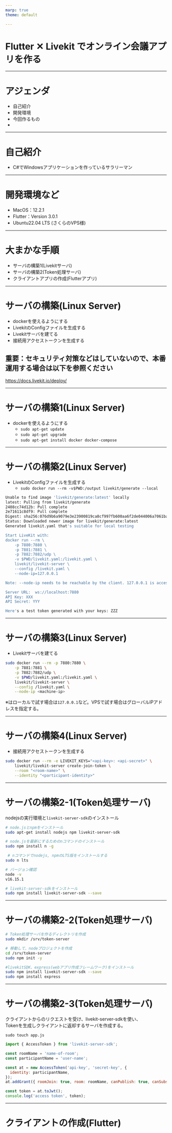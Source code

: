 ```yaml
---
marp: true
theme: default

---
```

# Flutter ✕ Livekit でオンライン会議アプリを作る

---
# アジェンダ
  - 自己紹介
  - 開発環境
  - 今回作るもの
  - 


---
# 自己紹介
  - C#でWindowsアプリケーションを作っているサラリーマン

---
# 開発環境など
  - MacOS：12.2.1
  - Flutter：Version 3.0.1
  - Ubuntu22.04 LTS (さくらのVPS様)

---
# 大まかな手順

- サーバの構築1(Livekitサーバ)
- サーバの構築2(Token処理サーバ)
- クライアントアプリの作成(Flutterアプリ)

---
# サーバの構築(Linux Server)

- dockerを使えるようにする
- LivekitのConfigファイルを生成する
- Livekitサーバを建てる
- 接続用アクセストークンを生成する

## 重要：セキュリティ対策などはしていないので、本番運用する場合は以下を参照ください  
https://docs.livekit.io/deploy/

---
# サーバの構築1(Linux Server)
  - dockerを使えるようにする
    - `sudo apt-get update`
    - `sudo apt-get upgrade`
    - `sudo apt-get install docker docker-compose`
  
---
# サーバの構築2(Linux Server) 
- LivekitのConfigファイルを生成する
    - `sudo docker run --rm -v$PWD:/output livekit/generate --local`
```bash
Unable to find image 'livekit/generate:latest' locally
latest: Pulling from livekit/generate
2408cc74d12b: Pull complete 
2e71611c8df9: Pull complete 
Digest: sha256:076d9b6a9079e3e23900819ca8cf997fb600aa6f2de044006a7061ba957ce624
Status: Downloaded newer image for livekit/generate:latest
Generated livekit.yaml that's suitable for local testing

Start LiveKit with:
docker run --rm \
    -p 7880:7880 \
    -p 7881:7881 \
    -p 7882:7882/udp \
    -v $PWD/livekit.yaml:/livekit.yaml \
    livekit/livekit-server \
    --config /livekit.yaml \
    --node-ip=127.0.0.1

Note: --node-ip needs to be reachable by the client. 127.0.0.1 is accessible only to the current machine

Server URL:  ws://localhost:7880
API Key: XXX
API Secret: YYY

Here's a test token generated with your keys: ZZZ
```  

---
# サーバの構築3(Linux Server) 
  - Livekitサーバを建てる
```bash
sudo docker run --rm -p 7880:7880 \
    -p 7881:7881 \
    -p 7882:7882/udp \
    -v $PWD/livekit.yaml:/livekit.yaml \
    livekit/livekit-server \
    --config /livekit.yaml \
    --node-ip <machine-ip>
```

※<machine-ip>はローカルで試す場合は`127.0.0.1`など。VPSで試す場合はグローバルIPアドレスを指定する。

---
# サーバの構築4(Linux Server) 
  - 接続用アクセストークンを生成する
```bash
sudo docker run --rm -e LIVEKIT_KEYS="<api-key>: <api-secret>" \
    livekit/livekit-server create-join-token \
    --room "<room-name>" \
    --identity "<participant-identity>"
```

---
# サーバの構築2-1(Token処理サーバ)

nodejsの実行環境と`livekit-server-sdk`のインストール

```bash
# node.jsとnpmをインストール
sudo apt-get install nodejs npm livekit-server-sdk

# node.jsを最新にするためのnコマンドのインストール
sudo npm install n -g

 # nコマンドでnodejs, npmのLTS版をインストールする
sudo n lts

# バージョン確認
node -v
v16.15.1

# livekit-server-sdkをインストール
sudo npm install livekit-server-sdk --save
```

---
# サーバの構築2-2(Token処理サーバ)

```bash
# Token処理サーバを作るディレクトリを作成
sudo mkdir /srv/token-server

# 移動して、nodeプロジェクトを作成
cd /srv/token-server
sudo npm init -y

#livekitSDK、express(webアプリ作成フレームワーク)をインストール
sudo npm install livekit-server-sdk --save
sudo npm install express
```

---
# サーバの構築2-3(Token処理サーバ)

クライアントからのリクエストを受け、livekit-server-sdkを使い、  
Tokenを生成しクライアントに返却するサーバを作成する。

`sudo touch app.js`

```javascript
import { AccessToken } from 'livekit-server-sdk';

const roomName = 'name-of-room';
const participantName = 'user-name';

const at = new AccessToken('api-key', 'secret-key', {
  identity: participantName,
});
at.addGrant({ roomJoin: true, room: roomName, canPublish: true, canSubscribe: true });

const token = at.toJwt();
console.log('access token', token);
```

---
# クライアントの作成(Flutter)